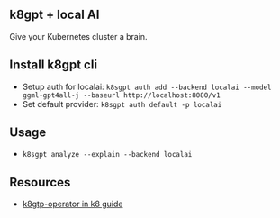 ## k8gpt + local AI
Give your Kubernetes cluster a brain.

## Install k8gpt cli
- Setup auth for localai: `k8sgpt auth add --backend localai --model ggml-gpt4all-j --baseurl http://localhost:8080/v1`
- Set default provider: `k8sgpt auth default -p localai`
## Usage
- `k8sgpt analyze --explain --backend localai`
## Resources 
- [k8gtp-operator in k8 guide](https://github.com/k8sgpt-ai/k8sgpt-operator)